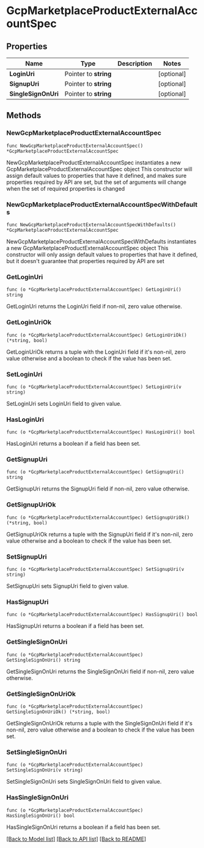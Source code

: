 # GcpMarketplaceProductExternalAccountSpec

## Properties

Name | Type | Description | Notes
------------ | ------------- | ------------- | -------------
**LoginUri** | Pointer to **string** |  | [optional] 
**SignupUri** | Pointer to **string** |  | [optional] 
**SingleSignOnUri** | Pointer to **string** |  | [optional] 

## Methods

### NewGcpMarketplaceProductExternalAccountSpec

`func NewGcpMarketplaceProductExternalAccountSpec() *GcpMarketplaceProductExternalAccountSpec`

NewGcpMarketplaceProductExternalAccountSpec instantiates a new GcpMarketplaceProductExternalAccountSpec object
This constructor will assign default values to properties that have it defined,
and makes sure properties required by API are set, but the set of arguments
will change when the set of required properties is changed

### NewGcpMarketplaceProductExternalAccountSpecWithDefaults

`func NewGcpMarketplaceProductExternalAccountSpecWithDefaults() *GcpMarketplaceProductExternalAccountSpec`

NewGcpMarketplaceProductExternalAccountSpecWithDefaults instantiates a new GcpMarketplaceProductExternalAccountSpec object
This constructor will only assign default values to properties that have it defined,
but it doesn't guarantee that properties required by API are set

### GetLoginUri

`func (o *GcpMarketplaceProductExternalAccountSpec) GetLoginUri() string`

GetLoginUri returns the LoginUri field if non-nil, zero value otherwise.

### GetLoginUriOk

`func (o *GcpMarketplaceProductExternalAccountSpec) GetLoginUriOk() (*string, bool)`

GetLoginUriOk returns a tuple with the LoginUri field if it's non-nil, zero value otherwise
and a boolean to check if the value has been set.

### SetLoginUri

`func (o *GcpMarketplaceProductExternalAccountSpec) SetLoginUri(v string)`

SetLoginUri sets LoginUri field to given value.

### HasLoginUri

`func (o *GcpMarketplaceProductExternalAccountSpec) HasLoginUri() bool`

HasLoginUri returns a boolean if a field has been set.

### GetSignupUri

`func (o *GcpMarketplaceProductExternalAccountSpec) GetSignupUri() string`

GetSignupUri returns the SignupUri field if non-nil, zero value otherwise.

### GetSignupUriOk

`func (o *GcpMarketplaceProductExternalAccountSpec) GetSignupUriOk() (*string, bool)`

GetSignupUriOk returns a tuple with the SignupUri field if it's non-nil, zero value otherwise
and a boolean to check if the value has been set.

### SetSignupUri

`func (o *GcpMarketplaceProductExternalAccountSpec) SetSignupUri(v string)`

SetSignupUri sets SignupUri field to given value.

### HasSignupUri

`func (o *GcpMarketplaceProductExternalAccountSpec) HasSignupUri() bool`

HasSignupUri returns a boolean if a field has been set.

### GetSingleSignOnUri

`func (o *GcpMarketplaceProductExternalAccountSpec) GetSingleSignOnUri() string`

GetSingleSignOnUri returns the SingleSignOnUri field if non-nil, zero value otherwise.

### GetSingleSignOnUriOk

`func (o *GcpMarketplaceProductExternalAccountSpec) GetSingleSignOnUriOk() (*string, bool)`

GetSingleSignOnUriOk returns a tuple with the SingleSignOnUri field if it's non-nil, zero value otherwise
and a boolean to check if the value has been set.

### SetSingleSignOnUri

`func (o *GcpMarketplaceProductExternalAccountSpec) SetSingleSignOnUri(v string)`

SetSingleSignOnUri sets SingleSignOnUri field to given value.

### HasSingleSignOnUri

`func (o *GcpMarketplaceProductExternalAccountSpec) HasSingleSignOnUri() bool`

HasSingleSignOnUri returns a boolean if a field has been set.


[[Back to Model list]](../README.md#documentation-for-models) [[Back to API list]](../README.md#documentation-for-api-endpoints) [[Back to README]](../README.md)


